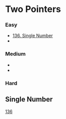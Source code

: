# Two Pointers
<!------------------------------------------------------------------------------------------------------------------------------------------------------>
### Easy
- [136. Single Number](#Single-Number)
- [](#)

### Medium
- [](#)
- [](#)

### Hard

## Single Number
[136](https://leetcode.com/problems/Single-Number/)

## 
[](https://leetcode.com/problems//)
